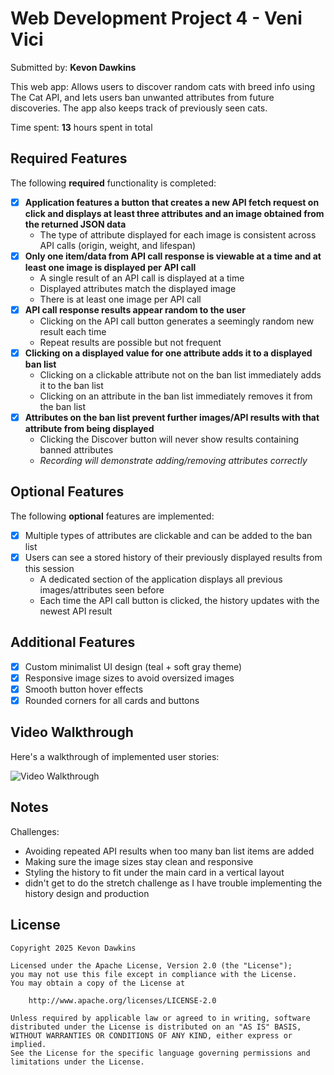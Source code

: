 # Web Development Project 4 - Veni Vici

Submitted by: **Kevon Dawkins**

This web app: Allows users to discover random cats with breed info using The Cat API, and lets users ban unwanted attributes from future discoveries. The app also keeps track of previously seen cats.

Time spent: **13** hours spent in total

## Required Features

The following **required** functionality is completed:

- [x] **Application features a button that creates a new API fetch request on click and displays at least three attributes and an image obtained from the returned JSON data**
  - The type of attribute displayed for each image is consistent across API calls (origin, weight, and lifespan)
- [x] **Only one item/data from API call response is viewable at a time and at least one image is displayed per API call**
  - A single result of an API call is displayed at a time
  - Displayed attributes match the displayed image
  - There is at least one image per API call
- [x] **API call response results appear random to the user**
  - Clicking on the API call button generates a seemingly random new result each time
  - Repeat results are possible but not frequent
- [x] **Clicking on a displayed value for one attribute adds it to a displayed ban list**
  - Clicking on a clickable attribute not on the ban list immediately adds it to the ban list
  - Clicking on an attribute in the ban list immediately removes it from the ban list
- [x] **Attributes on the ban list prevent further images/API results with that attribute from being displayed**
  - Clicking the Discover button will never show results containing banned attributes
  - _Recording will demonstrate adding/removing attributes correctly_

## Optional Features

The following **optional** features are implemented:

- [x] Multiple types of attributes are clickable and can be added to the ban list
- [x] Users can see a stored history of their previously displayed results from this session
  - A dedicated section of the application displays all previous images/attributes seen before
  - Each time the API call button is clicked, the history updates with the newest API result

## Additional Features

- [x] Custom minimalist UI design (teal + soft gray theme)
- [x] Responsive image sizes to avoid oversized images
- [x] Smooth button hover effects
- [x] Rounded corners for all cards and buttons

## Video Walkthrough

Here's a walkthrough of implemented user stories:

<img src='https://github.com/KDawTech/Project4-Veni-Vici/blob/main/Veni%20Vici.gif' title='Video Walkthrough' width='' alt='Video Walkthrough' />



## Notes

Challenges:
- Avoiding repeated API results when too many ban list items are added
- Making sure the image sizes stay clean and responsive
- Styling the history to fit under the main card in a vertical layout
- didn't get to do the stretch challenge as I have trouble implementing the history design and production

## License

    Copyright 2025 Kevon Dawkins

    Licensed under the Apache License, Version 2.0 (the "License");
    you may not use this file except in compliance with the License.
    You may obtain a copy of the License at

        http://www.apache.org/licenses/LICENSE-2.0

    Unless required by applicable law or agreed to in writing, software
    distributed under the License is distributed on an "AS IS" BASIS,
    WITHOUT WARRANTIES OR CONDITIONS OF ANY KIND, either express or implied.
    See the License for the specific language governing permissions and
    limitations under the License.
